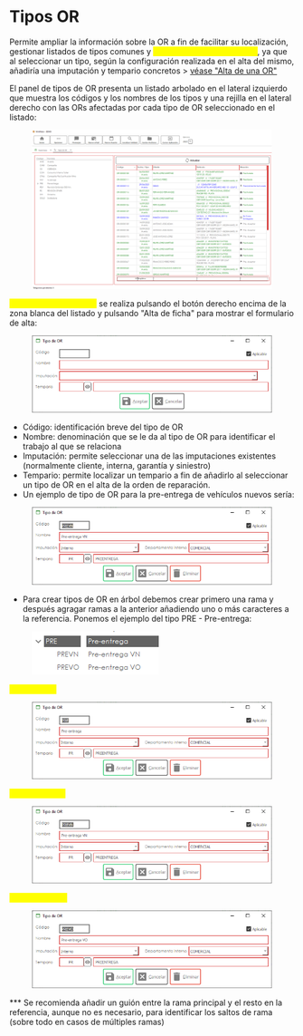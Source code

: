 # Tipos OR

Permite ampliar la información sobre la OR a fin de facilitar su localización, gestionar listados de tipos comunes y <mark style="color:yellow;">simplificar el alta de una OR</mark>, ya que al seleccionar un tipo, según la configuración realizada en el alta del mismo, añadiría una imputación y tempario concretos > [véase "Alta de una OR"](https://winmotor.gitbook.io/winmotor-automocion/manuales/automocion/taller/ordenes-de-reparacion/alta-de-una-or)

El panel de tipos de OR presenta un listado arbolado en el lateral izquierdo que muestra los códigos y los nombres de los tipos y una rejilla en el lateral derecho con las ORs afectadas por cada tipo de OR seleccionado en el listado:

<figure><img src="../../../.gitbook/assets/imagen (2) (1) (2) (1) (1).png" alt=""><figcaption></figcaption></figure>

<mark style="color:yellow;">El alta de un tipo de OR</mark> se realiza pulsando el botón derecho encima de la zona blanca del listado y pulsando "Alta de ficha" para mostrar el formulario de alta:

<figure><img src="../../../.gitbook/assets/imagen (3) (2).png" alt=""><figcaption></figcaption></figure>

* Código: identificación breve del tipo de OR
* Nombre: denominación que se le da al tipo de OR para identificar el trabajo al que se relaciona
* Imputación: permite seleccionar una de las imputaciones existentes (normalmente cliente, interna, garantía y siniestro)
* Tempario: permite localizar un tempario a fin de añadirlo al seleccionar un tipo de OR en el alta de la orden de reparación.
* Un ejemplo de tipo de OR para la pre-entrega de vehículos nuevos sería:

<figure><img src="../../../.gitbook/assets/imagen (7) (3) (3).png" alt=""><figcaption></figcaption></figure>

* Para crear tipos de OR en árbol debemos crear primero una rama y después agragar ramas a la anterior añadiendo uno o más caracteres a la referencia. Ponemos el ejemplo del tipo PRE - Pre-entrega:

<figure><img src="../../../.gitbook/assets/imagen (1) (2) (2).png" alt=""><figcaption></figcaption></figure>

<mark style="color:yellow;">Rama origen</mark>

<figure><img src="../../../.gitbook/assets/imagen (8) (1) (1).png" alt=""><figcaption></figcaption></figure>

<mark style="color:yellow;">Rama destino 1</mark>

<figure><img src="../../../.gitbook/assets/imagen (11) (1) (1).png" alt=""><figcaption></figcaption></figure>

<mark style="color:yellow;">Rama destino 2</mark>

<figure><img src="../../../.gitbook/assets/imagen (16) (1) (1) (1).png" alt=""><figcaption></figcaption></figure>

\*\*\* Se recomienda añadir un guión entre la rama principal y el resto en la referencia, aunque no es necesario, para identificar los saltos de rama (sobre todo en casos de múltiples ramas)
